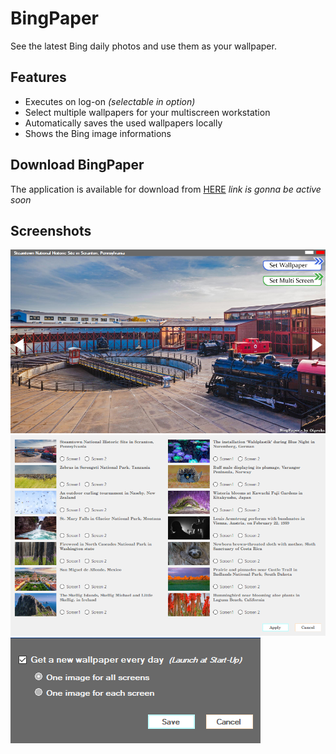 # BingPaper

See the latest Bing daily photos and use them as your wallpaper.


## Features

- Executes on log-on _(selectable in option)_
- Select multiple wallpapers for your multiscreen workstation
- Automatically saves the used wallpapers locally
- Shows the Bing image informations


## Download BingPaper

The application is available for download from [HERE](https://404.com) _link is gonna be active soon_

## Screenshots
![Screenshots](/Images/bingpaper_new.png)
![Screenshots](/Images/bingpaper_new_multiscreen.png)
![Screenshots](/Images/options.png)
